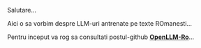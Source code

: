 Salutare...

Aici o sa vorbim despre LLM-uri antrenate pe texte ROmanesti...

Pentru inceput va rog sa consultati postul-github [**OpenLLM-Ro**](https://github.com/OpenLLM-Ro)...
